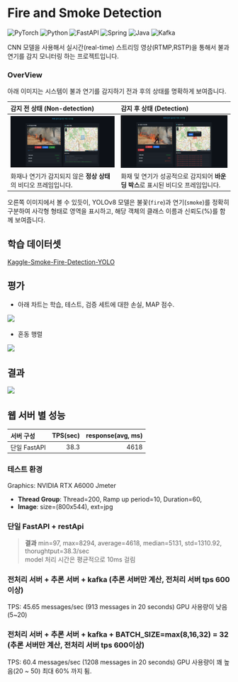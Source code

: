 # Fire and Smoke Detection
![PyTorch](https://img.shields.io/badge/PyTorch-EE4C2C?style=flat-square&logo=pytorch&logoColor=white)
![Python](https://img.shields.io/badge/Python-3776AB?style=flat-square&logo=python&logoColor=white)
![FastAPI](https://img.shields.io/badge/FastAPI-009688?style=flat-square&logo=fastapi&logoColor=white)
![Spring](https://img.shields.io/badge/Spring-6DB33F?style=flat-square&logo=spring&logoColor=white)
![Java](https://img.shields.io/badge/Java-007396?style=flat-square&logo=java&logoColor=white)
![Kafka](https://img.shields.io/badge/Kafka-231F20?style=flat-square&logo=apachekafka&logoColor=white)

CNN 모델을 사용해서 실시간(real-time) 스트리밍 영상(RTMP,RSTP)을 통해서 불과 연기를 감지 모니터링 하는 프로젝트입니다.

### OverView

아래 이미지는 시스템이 불과 연기를 감지하기 전과 후의 상태를 명확하게 보여줍니다.

| 감지 전 상태 (Non-detection)                               | 감지 후 상태 (Detection)                               |
| :--------------------------------------------------------- | :------------------------------------------------------- |
| ![감지 전 이미지](images/non-detection.png)               | ![감지 후 이미지](images/detection.png)               |
| 화재나 연기가 감지되지 않은 **정상 상태**의 비디오 프레임입니다. | 화재 및 연기가 성공적으로 감지되어 **바운딩 박스**로 표시된 비디오 프레임입니다. |

오른쪽 이미지에서 볼 수 있듯이, YOLOv8 모델은 불꽃(`fire`)과 연기(`smoke`)를 정확히 구분하여 사각형 형태로 영역을 표시하고, 해당 객체의 클래스 이름과 신뢰도(%)를 함께 보여줍니다.

## 학습 데이터셋
[Kaggle-Smoke-Fire-Detection-YOLO](https://www.kaggle.com/datasets/sayedgamal99/smoke-fire-detection-yolo/data)

## 평가
- 아래 차트는 학습, 테스트, 검증 세트에 대한 손실, MAP 점수.
<image src='images/results.png'>

- 혼동 행렬
<image src='images/confusion-matrix.png'>


## 결과
<image src='images/val_batch1_labels.jpg'>

## 웹 서버 별 성능

| 서버 구성 | TPS(sec) | response(avg, ms) |
| :---------| -----------:| -----------:|
| 단일 FastAPI | 38.3 |  4618 |


### 테스트 환경
Graphics: NVIDIA RTX A6000
Jmeter 
- **Thread Group**: Thread=200, Ramp up period=10, Duration=60, 
- **Image**: size=(800x544), ext=jpg

### 단일 FastAPI + restApi

> **결과** min=97, max=8294, average=4618, median=5131, std=1310.92, thorughtput=38.3/sec   
> model 처리 시간은 평균적으로 10ms 걸림 


### 전처리 서버 + 추론 서버 + kafka  (추론 서버만 계산, 전처리 서버 tps 600이상)
TPS: 45.65 messages/sec (913 messages in 20 seconds)
GPU 사용량이 낮음(5~20)

### 전처리 서버 + 추론 서버 + kafka + BATCH_SIZE=max(8,16,32) = 32 (추론 서버만 계산, 전처리 서버 tps 600이상)
TPS: 60.4 messages/sec (1208 messages in 20 seconds)
GPU 사용량이 꽤 높음(20 ~ 50) 최대 60% 까지 튐.
